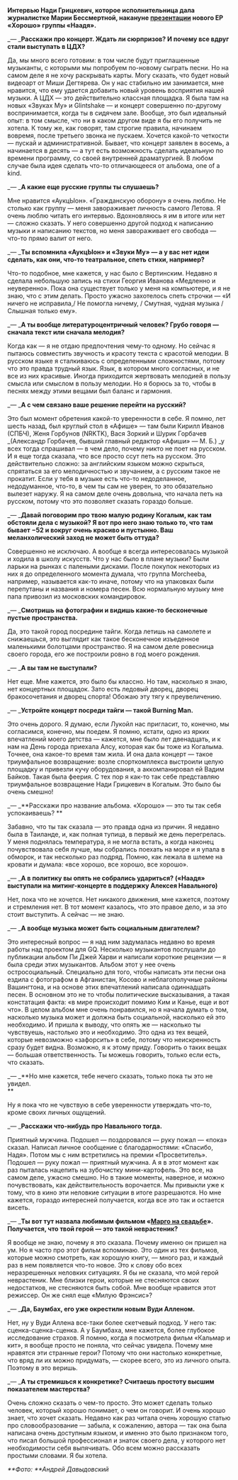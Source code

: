**Интервью Нади Грицкевич, которое исполнительница дала журналистке Марии Бессмертной, накануне [презентации](https://www.facebook.com/events/1049657301757478/) нового EP «Хорошо» группы «Наадя».**  


_— _**Расскажи про концерт. Ждать ли сюрпризов? И почему все вдруг стали выступать в ЦДХ?**

Да, мы много всего готовим: в том числе будут приглашенные музыканты, с которыми мы попробуем по-новому сыграть песни. Но на самом деле я не хочу раскрывать карты. Могу сказать, что будет новый видеоарт от Миши Дегтярева. Он у нас стабильно им занимается, мне нравится, что ему удается добавить новый уровень восприятия нашей музыки. А ЦДХ — это действительно классная площадка. Я была там на новых «Звуках Му» и Glintshake — и концерт совершенно по-другому воспринимается, когда ты в сидячем зале. Вообще, это был идеальный опыт: в том смысле, что ни в каком другом виде я бы его получить не хотела. К тому же, как говорят, там строгие правила, начинаем вовремя, после третьего звонка не пускаем. Хочется какой-то четкости — пускай и административной. Бывает, что концерт заявлен в восемь, а начинается в десять — а тут есть возможность сделать идеальную по времени программу, со своей внутренней драматургией. В любом случае была идея сделать что-то отличающееся от альбома, one of a kind.

_— _**А какие еще русские группы ты слушаешь?**

Мне нравится «АукцЫон». «Гражданскую оборону» я очень люблю. Не столько как группу — меня завораживает личность самого Летова. Я очень люблю читать его интервью. Вдохновляюсь я им в итоге или нет — сложно сказать. У него совершенно другой подход к написанию музыки и написанию текстов, но меня завораживает его свобода — что-то прямо валит от него. 

_— _**Ты вспомнила «АукцЫон» и «Звуки Му» — а у вас нет идеи сделать, как они, что-то театральное, спеть стихи, например?**

Что-то подобное, мне кажется, у нас было с Вертинским. Недавно я сделала небольшую запись на стихи Георгия Иванова «Медленно и неуверенно». Пока она существует только у меня на компьютере, и я не знаю, что с этим делать. Просто ужасно захотелось спеть строчки — «И ничего не исправила,/ Не помогла ничему, / Смутная, чудная музыка / Слышная только ему». 

_— _**А ты вообще литературоцентричный человек? Грубо говоря — сначала текст или сначала мелодия?**

Когда как — я не отдаю предпочтения чему-то одному. Но сейчас я пытаюсь совместить звучность и красоту текста с красотой мелодии. В русском языке я сталкиваюсь с определенными сложностями, потому что это правда трудный язык. Язык, в котором много согласных, и не все из них красивые. Иногда приходится жертвовать мелодией в пользу смысла или смыслом в пользу мелодии. Но я борюсь за то, чтобы в песнях между этими вещами был баланс и гармония.

_— _**А с чем связано ваше решение перейти на русский?**

Это был момент обретения какой-то уверенности в себе. Я помню, лет шесть назад, был круглый стол в «Афише» — там были Кирилл Иванов (СПБЧ), Женя Горбунов (NRKTK), Вася Зоркий и Шурик Горбачев _(Александр Горбачев, бывший главный редактор «Афиши» — М. Б.) _у всех тогда спрашивал — в чем дело, почему никто не поет на русском. И я еще тогда сказала, что все просто ссут петь на русском. Это действительно сложно: за английским языком можно скрыться, спрятаться за его мелодичностью и звучанием, а с русским такое не прокатит. Если у тебя в музыке есть что-то недоделанное, недодуманное, что-то, в чем ты сам не уверен, то это обязательно вылезет наружу. Я на самом деле очень довольна, что начала петь на русском, потому что это позволяет сказать гораздо больше.

_— _**Давай поговорим про твою малую родину Когалым, как там обстояли дела с музыкой? Я вот про него знаю только то, что там бывает ­−52 и вокруг очень красиво и пустынно. Ваш меланхолический заход не может быть оттуда?**

Совершенно не исключаю. А вообще я всегда интересовалась музыкой и ходила в школу искусств. Что у нас было в плане музыки? Были ларьки на рынках с палеными дисками. После покупок некоторых из них я до определенного момента думала, что группа Morcheeba, например, называется как-то иначе, потому что на упаковках были перепутаны и названия и номера песен. Всю нормальную музыку мне папа привозил из московских командировок.

_— _**Смотришь на фотографии и видишь какие-то бесконечные пустые пространства.**

Да, это такой город посредине тайги. Когда летишь на самолете и снижаешься, это выглядит как такое бесконечное изъеденное маленькими болотцами пространство. Я на самом деле ровесница своего города, его же построили ровно в год моего рождения. 

_— _**А вы там не выступали?**

Нет еще. Мне кажется, это было бы классно. Но там, насколько я знаю, нет концертных площадок. Зато есть ледовый дворец, дворец бракосочетания и дворец спорта! Обожаю эту тягу к преувеличению.

_— _**Устройте концерт посреди тайги — такой Burning Man.**

Это очень дорого. Я думаю, если Лукойл нас пригласит, то, конечно, мы согласимся, конечно, мы поедем. Я помню, кстати, одно из ярких впечатлений моего детства — кажется, мне было лет двенадцать, и к нам на День города приехала Алсу, которая как бы тоже из Когалыма. Точнее, она какое-то время там жила. И она дала концерт — такое триумфальное возвращение: возле спорткомплекса выстроили целую площадку и привезли кучу оборудования, а аккомпанировал ей Вадим Байков. Такая была феерия. С тех пор я как-то так себе представляю триумфальное возвращение Нади Грицкевич в Когалым. Это было бы очень смешно! 

_— _**Расскажи про название альбома. «Хорошо» — это ты так себя успокаиваешь? **

Забавно, что ты так сказала — это правда одна из причин. Я недавно была в Таиланде, и, как полная тупица, в первый же день перегрелась. У меня поднялась температура, я не могла встать, а когда наконец почувствовала себя лучше, мы собрались поехать на море и я упала в обморок, и так несколько раз подряд. Помню, как лежала в шлеме на кровати и думала: «все хорошо, все хорошо, все хорошо». 

_— _**А в политику вы опять не собрались удариться? («Наадя» выступали на митинг-концерте в поддержку Алексея Навального)**

Нет, пока что не хочется. Нет никакого движения, мне кажется, поэтому и стремления нет. В тот момент казалось, что это правое дело, и за это стоит выступить. А сейчас — не знаю. 

_— _**А вообще музыка может быть социальным двигателем?**

Это интересный вопрос — я над ним задумалась недавно во время работы над проектом для GQ. Несколько музыкантов послушали до публикации альбом Пи Джей Харви и написали короткие рецензии — я была среди этих музыкантов. Альбом этот у нее очень остросоциальный. Специально для того, чтобы написать эти песни она ездила с фотографом в Афганистан, Косово и неблагополучные районы Вашингтона, и на основе этих впечатлений написала одиннадцать песен. В основном это не то чтобы политические высказывания, а такая констатация факта: «в мире происходит помимо Ким и Канье, еще и вот что». В целом альбом мне очень понравился, но я начала думать о том, насколько музыка может и должна быть социальной, насколько ей это необходимо. И пришла к выводу, что опять же — насколько ты чувствуешь, настолько это и необходимо. Это одна из тех вещей, которые невозможно «зафорсить» в себе, потому что неискренность сразу будет видна. Возможно, я к этому приду. Говорить о таких вещах — большая ответственность. Ты можешь говорить, только если есть, что сказать. 

_— _**Но мне кажется, тебе нечего сказать, только пока ты это не увидел.  
**

Ну я пока что не чувствую в себе уверенности утверждать что-то, кроме своих личных ощущений. 

_— _**Расскажи что-нибудь про Навального тогда.**

Приятный мужчина. Подошел — поздоровался — руку пожал — «пока» сказал. Написал личное сообщение с благодарностями: «Спасибо, Надя». Потом мы с ним встретились на премии «Просветитель». Подошел — руку пожал — приятный мужчина. А я в этот момент как раз пыталась нацепить на зубочистку мини-картофель. Это все, на самом деле, ужасно смешно. Но в такие моменты, наверное, и можно почувствовать, как действительность ворочается. Мы привыкли уже к тому, что в кино эти неловкие ситуации в итоге разрешаются. Но мне кажется, гораздо интересней получается, когда все это так и остается висеть.

_— _**Ты вот тут назвала любимым фильмом «[Марго на свадьбе](http://www.imdb.com/title/tt0757361/)». Получается, что твой герой — это такой неврастеник?**

Я вообще не знаю, почему я это сказала. Почему именно он пришел на ум. Но я часто про этот фильм вспоминаю. Это один из тех фильмов, которые можно смотреть, как хорошую книгу, — много раз, и каждый раз в нем появляется что-то новое. Это к слову обо всех неразрешенных неловких ситуациях. Я бы не сказала, что мой герой неврастеник. Мне близки герои, которые не стесняются своих недостатков, не стесняются быть собой. Мне вообще нравится этот режиссер. Он же снял еще «Милую Фрэнсис»?

_— _**Да, Баумбах, его уже окрестили новым Вуди Алленом.**

Нет, ну у Вуди Аллена все-таки более скетчевый подход. У него так: сценка-сценка-сценка. А у Баумбаха, мне кажется, более глубокое исследование страхов. Я помню, когда я посмотрела фильм «Кальмар и кит», я вообще просто не поняла, что сейчас увидела. Почему мне нравятся эти странные герои? Потому что они настолько конкретные, что вряд ли их можно придумать, — скорее всего, это из личного опыта. Поэтому в это веришь.

_— _**А ты стремишься к конкретике? Считаешь простоту высшим показателем мастерства?**

Очень сложно сказать о чем-то просто. Это может сделать только человек, который хорошо понимает, о чем он говорит. И очень хорошо знает, что хочет сказать. Недавно как раз читала очень хорошую статью про словообразование — забыла, к сожалению, автора — так она была написана очень доступным языком, и именно это было признаком того, что писал большой профессионал и знаток своего дела, у которого нет необходимости себя выпячивать. Обо всем можно рассказать простыми словами. Я бы хотела.

_**Фото: **Андрей Давыдовский_
